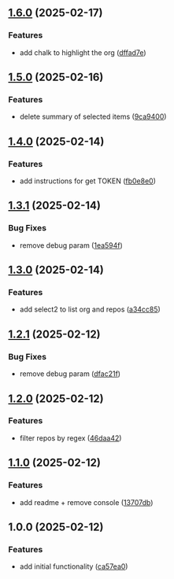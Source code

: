 ## [1.6.0](https://github.com/rodbe-io/ghx/compare/v1.5.0...v1.6.0) (2025-02-17)


### Features

* add chalk to highlight the org ([dffad7e](https://github.com/rodbe-io/ghx/commit/dffad7edb996214e7a55aee1ec44a1bb52ab9535))

## [1.5.0](https://github.com/rodbe-io/ghx/compare/v1.4.0...v1.5.0) (2025-02-16)


### Features

* delete summary of selected items ([9ca9400](https://github.com/rodbe-io/ghx/commit/9ca94002607e3ef49dece3c0d0b9f4a5182c1565))

## [1.4.0](https://github.com/rodbe-io/ghx/compare/v1.3.1...v1.4.0) (2025-02-14)


### Features

* add instructions for get TOKEN ([fb0e8e0](https://github.com/rodbe-io/ghx/commit/fb0e8e0c9e91997061bb356709150443617c797b))

## [1.3.1](https://github.com/rodbe-io/ghx/compare/v1.3.0...v1.3.1) (2025-02-14)


### Bug Fixes

* remove debug param ([1ea594f](https://github.com/rodbe-io/ghx/commit/1ea594ff2264b63612864aaa44e440e364e0cbc4))

## [1.3.0](https://github.com/rodbe-io/ghx/compare/v1.2.1...v1.3.0) (2025-02-14)


### Features

* add select2 to list org and repos ([a34cc85](https://github.com/rodbe-io/ghx/commit/a34cc85db76b18b8d1ea05920a8797a1795f4f00))

## [1.2.1](https://github.com/rodbe-io/ghx/compare/v1.2.0...v1.2.1) (2025-02-12)


### Bug Fixes

* remove debug param ([dfac21f](https://github.com/rodbe-io/ghx/commit/dfac21fd6ff746444185fbdc13ccb7771a026e93))

## [1.2.0](https://github.com/rodbe-io/ghx/compare/v1.1.0...v1.2.0) (2025-02-12)


### Features

* filter repos by regex ([46daa42](https://github.com/rodbe-io/ghx/commit/46daa42dd934c6262e9d99f66aadfd95e797eced))

## [1.1.0](https://github.com/rodbe-io/ghx/compare/v1.0.0...v1.1.0) (2025-02-12)


### Features

* add readme + remove console ([13707db](https://github.com/rodbe-io/ghx/commit/13707dbea9619d2490ff74fc3f6aa9d5cb8d814c))

## 1.0.0 (2025-02-12)


### Features

* add initial functionality ([ca57ea0](https://github.com/rodbe-io/ghx/commit/ca57ea06bdb5a32a5a6cd23d3e88ec6be76274dd))
